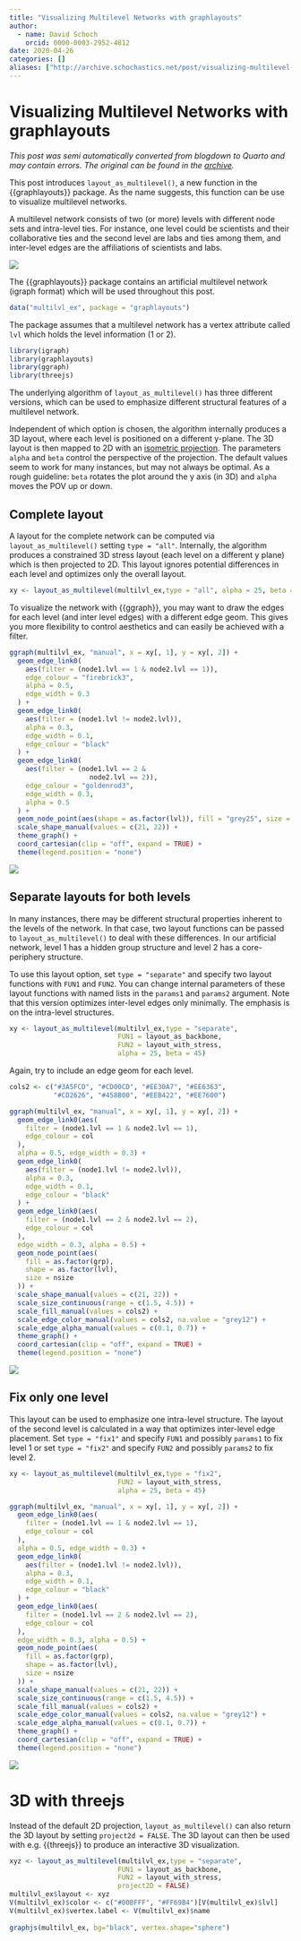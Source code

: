 ```yaml
---
title: "Visualizing Multilevel Networks with graphlayouts"
author:
  - name: David Schoch
    orcid: 0000-0003-2952-4812
date: 2020-04-26
categories: []
aliases: ["http://archive.schochastics.net/post/visualizing-multilevel-networks-with-graphlayouts/"]
---
```


# Visualizing Multilevel Networks with graphlayouts

*This post was semi automatically converted from blogdown to Quarto and may contain errors. The original can be found in the [archive](http://archive.schochastics.net/post/visualizing-multilevel-networks-with-graphlayouts/).*


This post introduces `layout_as_multilevel()`, a new function in the
{{graphlayouts}} package. As the name suggests, this function can be use
to visualize multilevel networks.

A multilevel network consists of two (or more) levels with different
node sets and intra-level ties. For instance, one level could be
scientists and their collaborative ties and the second level are labs
and ties among them, and inter-level edges are the affiliations of
scientists and labs.

![](multilvl3D.png)

The {{graphlayouts}} package contains an artificial multilevel network
(igraph format) which will be used throughout this post.

``` r
data("multilvl_ex", package = "graphlayouts")
```

The package assumes that a multilevel network has a vertex attribute
called `lvl` which holds the level information (1 or 2).

``` r
library(igraph)
library(graphlayouts) 
library(ggraph)
library(threejs)
```

The underlying algorithm of `layout_as_multilevel()` has three different
versions, which can be used to emphasize different structural features
of a multilevel network.

Independent of which option is chosen, the algorithm internally produces
a 3D layout, where each level is positioned on a different y-plane. The
3D layout is then mapped to 2D with an [isometric
projection](https://en.wikipedia.org/wiki/Isometric_projection). The
parameters `alpha` and `beta` control the perspective of the projection.
The default values seem to work for many instances, but may not always
be optimal. As a rough guideline: `beta` rotates the plot around the y
axis (in 3D) and `alpha` moves the POV up or down.

## Complete layout

A layout for the complete network can be computed via
`layout_as_multilevel()` setting `type = "all"`. Internally, the
algorithm produces a constrained 3D stress layout (each level on a
different y plane) which is then projected to 2D. This layout ignores
potential differences in each level and optimizes only the overall
layout.

``` r
xy <- layout_as_multilevel(multilvl_ex,type = "all", alpha = 25, beta = 45)
```

To visualize the network with {{ggraph}}, you may want to draw the edges
for each level (and inter level edges) with a different edge geom. This
gives you more flexibility to control aesthetics and can easily be
achieved with a filter.

``` r
ggraph(multilvl_ex, "manual", x = xy[, 1], y = xy[, 2]) +
  geom_edge_link0(
    aes(filter = (node1.lvl == 1 & node2.lvl == 1)),
    edge_colour = "firebrick3",
    alpha = 0.5,
    edge_width = 0.3
  ) +
  geom_edge_link0(
    aes(filter = (node1.lvl != node2.lvl)),
    alpha = 0.3,
    edge_width = 0.1,
    edge_colour = "black"
  ) +
  geom_edge_link0(
    aes(filter = (node1.lvl == 2 &
                    node2.lvl == 2)),
    edge_colour = "goldenrod3",
    edge_width = 0.3,
    alpha = 0.5
  ) +
  geom_node_point(aes(shape = as.factor(lvl)), fill = "grey25", size = 3) +
  scale_shape_manual(values = c(21, 22)) +
  theme_graph() +
  coord_cartesian(clip = "off", expand = TRUE) +
  theme(legend.position = "none")
```

![](multi_all_example-1.png)

## Separate layouts for both levels

In many instances, there may be different structural properties inherent
to the levels of the network. In that case, two layout functions can be
passed to `layout_as_multilevel()` to deal with these differences. In
our artificial network, level 1 has a hidden group structure and level 2
has a core-periphery structure.

To use this layout option, set `type = "separate"` and specify two
layout functions with `FUN1` and `FUN2`. You can change internal
parameters of these layout functions with named lists in the `params1`
and `params2` argument. Note that this version optimizes inter-level
edges only minimally. The emphasis is on the intra-level structures.

``` r
xy <- layout_as_multilevel(multilvl_ex,type = "separate",
                           FUN1 = layout_as_backbone,
                           FUN2 = layout_with_stress,
                           alpha = 25, beta = 45)
```

Again, try to include an edge geom for each level.

``` r
cols2 <- c("#3A5FCD", "#CD00CD", "#EE30A7", "#EE6363", 
           "#CD2626", "#458B00", "#EEB422", "#EE7600")

ggraph(multilvl_ex, "manual", x = xy[, 1], y = xy[, 2]) +
  geom_edge_link0(aes(
    filter = (node1.lvl == 1 & node2.lvl == 1),
    edge_colour = col
  ),
  alpha = 0.5, edge_width = 0.3) +
  geom_edge_link0(
    aes(filter = (node1.lvl != node2.lvl)),
    alpha = 0.3,
    edge_width = 0.1,
    edge_colour = "black"
  ) +
  geom_edge_link0(aes(
    filter = (node1.lvl == 2 & node2.lvl == 2),
    edge_colour = col
  ),
  edge_width = 0.3, alpha = 0.5) +
  geom_node_point(aes(
    fill = as.factor(grp),
    shape = as.factor(lvl),
    size = nsize
  )) +
  scale_shape_manual(values = c(21, 22)) +
  scale_size_continuous(range = c(1.5, 4.5)) +
  scale_fill_manual(values = cols2) +
  scale_edge_color_manual(values = cols2, na.value = "grey12") +
  scale_edge_alpha_manual(values = c(0.1, 0.7)) +
  theme_graph() +
  coord_cartesian(clip = "off", expand = TRUE) +
  theme(legend.position = "none")
```

![](multi_separate_example-1.png)

## Fix only one level

This layout can be used to emphasize one intra-level structure. The
layout of the second level is calculated in a way that optimizes
inter-level edge placement. Set `type = "fix1"` and specify `FUN1` and
possibly `params1` to fix level 1 or set `type = "fix2"` and specify
`FUN2` and possibly `params2` to fix level 2.

``` r
xy <- layout_as_multilevel(multilvl_ex,type = "fix2",
                           FUN2 = layout_with_stress,
                           alpha = 25, beta = 45)

ggraph(multilvl_ex, "manual", x = xy[, 1], y = xy[, 2]) +
  geom_edge_link0(aes(
    filter = (node1.lvl == 1 & node2.lvl == 1),
    edge_colour = col
  ),
  alpha = 0.5, edge_width = 0.3) +
  geom_edge_link0(
    aes(filter = (node1.lvl != node2.lvl)),
    alpha = 0.3,
    edge_width = 0.1,
    edge_colour = "black"
  ) +
  geom_edge_link0(aes(
    filter = (node1.lvl == 2 & node2.lvl == 2),
    edge_colour = col
  ),
  edge_width = 0.3, alpha = 0.5) +
  geom_node_point(aes(
    fill = as.factor(grp),
    shape = as.factor(lvl),
    size = nsize
  )) +
  scale_shape_manual(values = c(21, 22)) +
  scale_size_continuous(range = c(1.5, 4.5)) +
  scale_fill_manual(values = cols2) +
  scale_edge_color_manual(values = cols2, na.value = "grey12") +
  scale_edge_alpha_manual(values = c(0.1, 0.7)) +
  theme_graph() +
  coord_cartesian(clip = "off", expand = TRUE) +
  theme(legend.position = "none")
```

![](multi_fix2_example-1.png)

# 3D with threejs

Instead of the default 2D projection, `layout_as_multilevel()` can also
return the 3D layout by setting `project2d = FALSE`. The 3D layout can
then be used with e.g. {{threejs}} to produce an interactive 3D
visualization.

``` r
xyz <- layout_as_multilevel(multilvl_ex,type = "separate",
                           FUN1 = layout_as_backbone,
                           FUN2 = layout_with_stress,
                           project2D = FALSE)
multilvl_ex$layout <- xyz
V(multilvl_ex)$color <- c("#00BFFF", "#FF69B4")[V(multilvl_ex)$lvl]
V(multilvl_ex)$vertex.label <- V(multilvl_ex)$name
    
graphjs(multilvl_ex, bg="black", vertex.shape="sphere")
```

